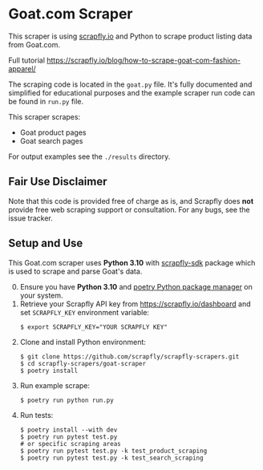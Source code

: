 # Goat.com Scraper

This scraper is using [scrapfly.io](https://scrapfly.io/) and Python to scrape product listing data from Goat.com. 

Full tutorial <https://scrapfly.io/blog/how-to-scrape-goat-com-fashion-apparel/>

The scraping code is located in the `goat.py` file. It's fully documented and simplified for educational purposes and the example scraper run code can be found in `run.py` file.

This scraper scrapes:
- Goat product pages
- Goat search pages

For output examples see the `./results` directory.

## Fair Use Disclaimer

Note that this code is provided free of charge as is, and Scrapfly does __not__ provide free web scraping support or consultation. For any bugs, see the issue tracker.

## Setup and Use

This Goat.com scraper uses __Python 3.10__ with [scrapfly-sdk](https://pypi.org/project/scrapfly-sdk/) package which is used to scrape and parse Goat's data.

0. Ensure you have __Python 3.10__ and [poetry Python package manager](https://python-poetry.org/docs/#installation) on your system.
1. Retrieve your Scrapfly API key from <https://scrapfly.io/dashboard> and set `SCRAPFLY_KEY` environment variable:
    ```shell
    $ export SCRAPFLY_KEY="YOUR SCRAPFLY KEY"
    ```
2. Clone and install Python environment:
    ```shell
    $ git clone https://github.com/scrapfly/scrapfly-scrapers.git
    $ cd scrapfly-scrapers/goat-scraper
    $ poetry install
    ```
3. Run example scrape:
    ```shell
    $ poetry run python run.py
    ```
4. Run tests:
    ```shell
    $ poetry install --with dev
    $ poetry run pytest test.py
    # or specific scraping areas
    $ poetry run pytest test.py -k test_product_scraping
    $ poetry run pytest test.py -k test_search_scraping
    ```

